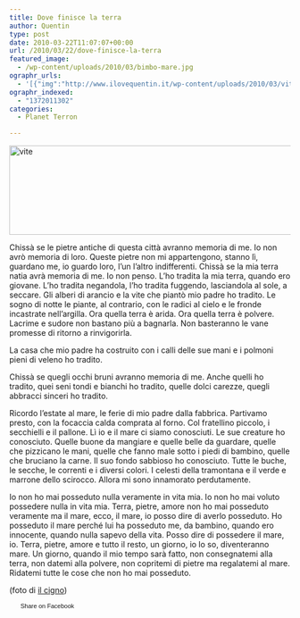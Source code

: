 ```yaml
---
title: Dove finisce la terra
author: Quentin
type: post
date: 2010-03-22T11:07:07+00:00
url: /2010/03/22/dove-finisce-la-terra
featured_image:
  - /wp-content/uploads/2010/03/bimbo-mare.jpg
ographr_urls:
  - '[{"img":"http://www.ilovequentin.it/wp-content/uploads/2010/03/vite.jpg"},{"img":"http://www.ilovequentin.it/wp-content/uploads/2010/03/bimbo-mare.jpg"},{"img":"http://www.ilovequentin.it/wp-content/uploads/2010/03/vite-300x92.jpg"}]'
ographr_indexed:
  - "1372011302"
categories:
  - Planet Terron

---
```

[<img class="alignnone size-full wp-image-926" title="vite" src="http://www.ilovequentin.it/wp-content/uploads/2010/03/vite.jpg" alt="vite" width="520" height="160" />][1]

Chissà se le pietre antiche di questa città avranno memoria di me. Io non avrò memoria di loro. Queste pietre non mi appartengono, stanno lì, guardano me, io guardo loro, l&#8217;un l&#8217;altro indifferenti. Chissà se la mia terra natia avrà memoria di me. Io non penso. L&#8217;ho tradita la mia terra, quando ero giovane. L&#8217;ho tradita negandola, l&#8217;ho tradita fuggendo, lasciandola al sole, a seccare. Gli alberi di arancio e la vite che piantò mio padre ho tradito. Le sogno di notte le piante, al contrario, con le radici al cielo e le fronde incastrate nell&#8217;argilla. Ora quella terra è arida. Ora quella terra è polvere. Lacrime e sudore non bastano più a bagnarla. Non basteranno le vane promesse di ritorno a rinvigorirla.
  
La casa che mio padre ha costruito con i calli delle sue mani e i polmoni pieni di veleno ho tradito.

Chissà se quegli occhi bruni avranno memoria di me. Anche quelli ho tradito, quei seni tondi e bianchi ho tradito, quelle dolci carezze, quegli abbracci sinceri ho tradito.

Ricordo l&#8217;estate al mare, le ferie di mio padre dalla fabbrica. Partivamo presto, con la focaccia calda comprata al forno. Col fratellino piccolo, i secchielli e il pallone. Lì io e il mare ci siamo conosciuti. Le sue creature ho conosciuto. Quelle buone da mangiare e quelle belle da guardare, quelle che pizzicano le mani, quelle che fanno male sotto i piedi di bambino, quelle che bruciano la carne. Il suo fondo sabbioso ho conosciuto. Tutte le buche, le secche, le correnti e i diversi colori. I celesti della tramontana e il verde e marrone dello scirocco. Allora mi sono innamorato perdutamente.

Io non ho mai posseduto nulla veramente in vita mia. Io non ho mai voluto possedere nulla in vita mia. Terra, pietre, amore non ho mai posseduto veramente ma il mare, ecco, il mare, io posso dire di averlo posseduto. Ho posseduto il mare perché lui ha posseduto me, da bambino, quando ero innocente, quando nulla sapevo della vita. Posso dire di possedere il mare, io. Terra, pietre, amore e tutto il resto, un giorno, io lo so, diventeranno mare. Un giorno, quando il mio tempo sarà fatto, non consegnatemi alla terra, non datemi alla polvere, non copritemi di pietre ma regalatemi al mare. Ridatemi tutte le cose che non ho mai posseduto.

(foto di <a href="http://www.flickr.com/photos/ilcigno/2533579312/" target="_blank">il cigno</a>)

<a href="http://www.facebook.com/share.php?u=http%3A%2F%2Fwww.ilovequentin.it%2F2010%2F03%2F22%2Fdove-finisce-la-terra&t=Dove%20finisce%20la%20terra" id="facebook_share_both_925" style="font-size:11px; line-height:13px; font-family:'lucida grande',tahoma,verdana,arial,sans-serif; text-decoration:none; padding:2px 0 0 20px; height:16px; background:url(http://b.static.ak.fbcdn.net/images/share/facebook_share_icon.gif) no-repeat top left;">Share on Facebook</a>

 [1]: http://www.ilovequentin.it/wp-content/uploads/2010/03/vite.jpg